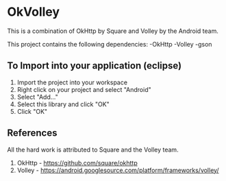 OkVolley
=========================
This is a combination of OkHttp by Square and Volley by the Android team. 

This project contains the following dependencies:
-OkHttp
-Volley
-gson 

To Import into your application (eclipse)
------
1. Import the project into your workspace
2. Right click on your project and select "Android"
3. Select "Add..."
4. Select this library and click "OK"
5. Click "OK"

References
------
All the hard work is attributed to Square and the Volley team. 

1. OkHttp - https://github.com/square/okhttp
1. Volley - https://android.googlesource.com/platform/frameworks/volley/
